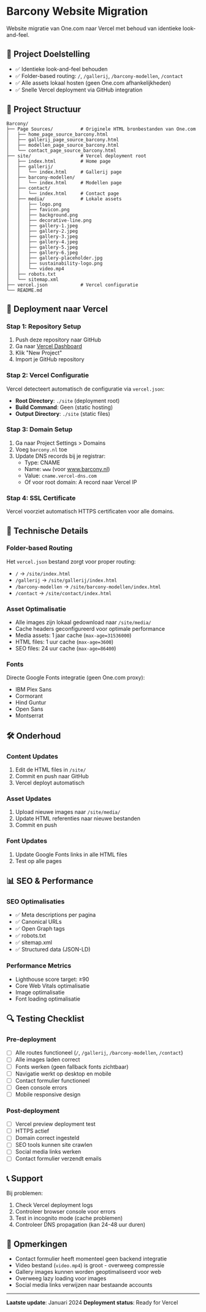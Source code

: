 # Barcony Website Migration

Website migratie van One.com naar Vercel met behoud van identieke look-and-feel.

## 🎯 Project Doelstelling

- ✅ Identieke look-and-feel behouden
- ✅ Folder-based routing: `/`, `/gallerij`, `/barcony-modellen`, `/contact`
- ✅ Alle assets lokaal hosten (geen One.com afhankelijkheden)
- ✅ Snelle Vercel deployment via GitHub integration

## 📁 Project Structuur

```
Barcony/
├── Page Sources/          # Originele HTML bronbestanden van One.com
│   ├── home_page_source_barcony.html
│   ├── gallerij_page_source_barcony.html
│   ├── modellen_page_source_barcony.html
│   └── contact_page_source_barcony.html
├── site/                  # Vercel deployment root
│   ├── index.html         # Home page
│   ├── gallerij/
│   │   └── index.html     # Gallerij page
│   ├── barcony-modellen/
│   │   └── index.html     # Modellen page
│   ├── contact/
│   │   └── index.html     # Contact page
│   ├── media/             # Lokale assets
│   │   ├── logo.png
│   │   ├── favicon.png
│   │   ├── background.png
│   │   ├── decorative-line.png
│   │   ├── gallery-1.jpeg
│   │   ├── gallery-2.jpeg
│   │   ├── gallery-3.jpeg
│   │   ├── gallery-4.jpeg
│   │   ├── gallery-5.jpeg
│   │   ├── gallery-6.jpeg
│   │   ├── gallery-placeholder.jpg
│   │   ├── sustainability-logo.png
│   │   └── video.mp4
│   ├── robots.txt
│   └── sitemap.xml
├── vercel.json            # Vercel configuratie
└── README.md
```

## 🚀 Deployment naar Vercel

### Stap 1: Repository Setup
1. Push deze repository naar GitHub
2. Ga naar [Vercel Dashboard](https://vercel.com/dashboard)
3. Klik "New Project"
4. Import je GitHub repository

### Stap 2: Vercel Configuratie
Vercel detecteert automatisch de configuratie via `vercel.json`:

- **Root Directory**: `./site` (deployment root)
- **Build Command**: Geen (static hosting)
- **Output Directory**: `./site` (static files)

### Stap 3: Domain Setup
1. Ga naar Project Settings > Domains
2. Voeg `barcony.nl` toe
3. Update DNS records bij je registrar:
   - Type: CNAME
   - Name: `www` (voor www.barcony.nl)
   - Value: `cname.vercel-dns.com`
   - Of voor root domain: A record naar Vercel IP

### Stap 4: SSL Certificate
Vercel voorziet automatisch HTTPS certificaten voor alle domains.

## 🔧 Technische Details

### Folder-based Routing
Het `vercel.json` bestand zorgt voor proper routing:
- `/` → `/site/index.html`
- `/gallerij` → `/site/gallerij/index.html`
- `/barcony-modellen` → `/site/barcony-modellen/index.html`
- `/contact` → `/site/contact/index.html`

### Asset Optimalisatie
- Alle images zijn lokaal gedownload naar `/site/media/`
- Cache headers geconfigureerd voor optimale performance
- Media assets: 1 jaar cache (`max-age=31536000`)
- HTML files: 1 uur cache (`max-age=3600`)
- SEO files: 24 uur cache (`max-age=86400`)

### Fonts
Directe Google Fonts integratie (geen One.com proxy):
- IBM Plex Sans
- Cormorant
- Hind Guntur
- Open Sans
- Montserrat

## 🛠 Onderhoud

### Content Updates
1. Edit de HTML files in `/site/`
2. Commit en push naar GitHub
3. Vercel deployt automatisch

### Asset Updates
1. Upload nieuwe images naar `/site/media/`
2. Update HTML referenties naar nieuwe bestanden
3. Commit en push

### Font Updates
1. Update Google Fonts links in alle HTML files
2. Test op alle pages

## 📊 SEO & Performance

### SEO Optimalisaties
- ✅ Meta descriptions per pagina
- ✅ Canonical URLs
- ✅ Open Graph tags
- ✅ robots.txt
- ✅ sitemap.xml
- ✅ Structured data (JSON-LD)

### Performance Metrics
- Lighthouse score target: ≥90
- Core Web Vitals optimalisatie
- Image optimalisatie
- Font loading optimalisatie

## 🔍 Testing Checklist

### Pre-deployment
- [ ] Alle routes functioneel (`/`, `/gallerij`, `/barcony-modellen`, `/contact`)
- [ ] Alle images laden correct
- [ ] Fonts werken (geen fallback fonts zichtbaar)
- [ ] Navigatie werkt op desktop en mobile
- [ ] Contact formulier functioneel
- [ ] Geen console errors
- [ ] Mobile responsive design

### Post-deployment
- [ ] Vercel preview deployment test
- [ ] HTTPS actief
- [ ] Domain correct ingesteld
- [ ] SEO tools kunnen site crawlen
- [ ] Social media links werken
- [ ] Contact formulier verzendt emails

## 📞 Support

Bij problemen:
1. Check Vercel deployment logs
2. Controleer browser console voor errors
3. Test in incognito mode (cache problemen)
4. Controleer DNS propagation (kan 24-48 uur duren)

## 📝 Opmerkingen

- Contact formulier heeft momenteel geen backend integratie
- Video bestand (`video.mp4`) is groot - overweeg compressie
- Gallery images kunnen worden geoptimaliseerd voor web
- Overweeg lazy loading voor images
- Social media links verwijzen naar bestaande accounts

---

**Laatste update**: Januari 2024
**Deployment status**: Ready for Vercel
